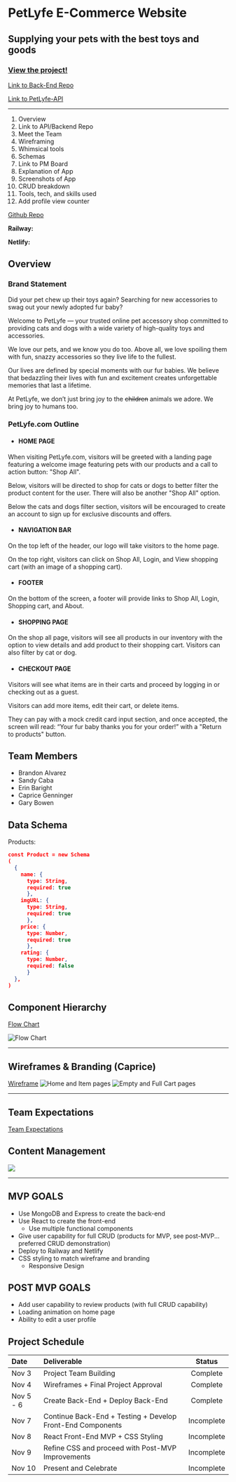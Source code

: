 # PetLyfe E-Commerce Website

## Supplying your pets with the best toys and goods

### [View the project!](https://pet-lyfe.netlify.app/)

[Link to Back-End Repo](https://github.com/Brandon-Alvarez-03/pet-lyfe-backend)

[Link to PetLyfe-API](https://pet-lyfe.up.railway.app/)

---

1. Overview
2. Link to API/Backend Repo
3. Meet the Team
4. Wireframing
5. Whimsical tools
6. Schemas
7. Link to PM Board
8. Explanation of App
9. Screenshots of App
10. CRUD breakdown
11. Tools, tech, and skills used
12. Add profile view counter

[Github Repo](https://github.com/Brandon-Alvarez-03/pet-style-mern)

**Railway:**

**Netlify:**

## Overview

### Brand Statement

Did your pet chew up their toys again? Searching for new accessories to swag out your newly adopted fur baby?

Welcome to PetLyfe — your trusted online pet accessory shop committed to providing cats and dogs with a wide variety of high-quality toys and accessories.

We love our pets, and we know you do too. Above all, we love spoiling them with fun, snazzy accessories so they live life to the fullest.

Our lives are defined by special moments with our fur babies. We believe that bedazzling their lives with fun and excitement creates unforgettable memories that last a lifetime.

At PetLyfe, we don’t just bring joy to the ~~children~~ animals we adore. We bring joy to humans too.

### PetLyfe.com Outline

- #### HOME PAGE

When visiting PetLyfe.com, visitors will be greeted with a landing page featuring a welcome image featuring pets with our products and a call to action button: "Shop All".

Below, visitors will be directed to shop for cats or dogs to better filter the product content for the user. There will also be another "Shop All" option.

Below the cats and dogs filter section, visitors will be encouraged to create an account to sign up for exclusive discounts and offers.

- #### NAVIGATION BAR

On the top left of the header, our logo will take visitors to the home page.

On the top right, visitors can click on Shop All, Login, and View shopping cart (with an image of a shopping cart).

- #### FOOTER

On the bottom of the screen, a footer will provide links to Shop All, Login, Shopping cart, and About.

- #### SHOPPING PAGE

On the shop all page, visitors will see all products in our inventory with the option to view details and add product to their shopping cart. Visitors can also filter by cat or dog.

- #### CHECKOUT PAGE

Visitors will see what items are in their carts and proceed by logging in or checking out as a guest.

Visitors can add more items, edit their cart, or delete items.

They can pay with a mock credit card input section, and once accepted, the screen will read: “Your fur baby thanks you for your order!” with a "Return to products" button.

## Team Members

- Brandon Alvarez
- Sandy Caba
- Erin Baright
- Caprice Genninger
- Gary Bowen

## Data Schema

Products:

```JSON
const Product = new Schema
(
  {
    name: {
      type: String,
      required: true
      },
    imgURL: {
      type: String,
      required: true
      },
    price: {
      type: Number,
      required: true
      },
    rating: {
      type: Number,
      required: false
      }
  },
)
```

## Component Hierarchy

[Flow Chart](https://www.figma.com/file/YJa4nQJAdoLtJ89YgJ5VX4/Data-Flow?node-id=0%3A1)

![Flow Chart](./img/flowchart.png)

---

## Wireframes & Branding (Caprice)

[Wireframe](https://www.figma.com/file/AqD4o1McErCQNpwiEtu1LG/Untitled?node-id=0%3A1)
![Home and Item pages](./img/homeAndItems.png)
![Empty and Full Cart pages](./img/cart.png)

---

## Team Expectations

[Team Expectations](https://docs.google.com/document/d/1-zIWTr3SB-H0CEnunKl643faMRZ34qR3WFkCExWqjlo/edit?usp=sharing)

## Content Management

<img src="./img/asana.png" >

---

## MVP GOALS

- Use MongoDB and Express to create the back-end
- Use React to create the front-end
  - Use multiple functional components
- Give user capability for full CRUD (products for MVP, see post-MVP... preferred CRUD demonstration)
- Deploy to Railway and Netlify
- CSS styling to match wireframe and branding
  - Responsive Design

## POST MVP GOALS

- Add user capability to review products (with full CRUD capability)
- Loading animation on home page
- Ability to edit a user profile

## Project Schedule

| Date      | Deliverable                                                |   Status   |
| :-------- | :--------------------------------------------------------- | :--------: |
| Nov 3     | Project Team Building                                      |  Complete  |
| Nov 4     | Wireframes + Final Project Approval                        |  Complete  |
| Nov 5 - 6 | Create Back-End + Deploy Back-End                          |  Complete  |
| Nov 7     | Continue Back-End + Testing + Develop Front-End Components | Incomplete |
| Nov 8     | React Front-End MVP + CSS Styling                          | Incomplete |
| Nov 9     | Refine CSS and proceed with Post-MVP Improvements          | Incomplete |
| Nov 10    | Present and Celebrate                                      | Incomplete |
